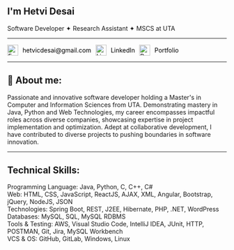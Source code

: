## I'm Hetvi Desai

<p align="left">
<Span> Software Developer ✦ Research Assistant ✦ MSCS at UTA</Span>
</p>
 
---
 
<div style="display: flex; align-items: center; gap: 10px;">
<a href="mailto:hetvicdesai@gmail.com" style="text-decoration: none; color: black;">
<img src="https://img.icons8.com/fluency/48/000000/email-open.png" alt="Email" width="25px">
</a>
<a href="mailto:hetvicdesai@gmail.com" style="text-decoration: none; color: black;">
<span>hetvicdesai@gmail.com</span>
</a>
<a href="https://www.linkedin.com/in/hetvidesaii/" style="text-decoration: none; color: black;">
<img src="https://img.icons8.com/fluency/48/000000/linkedin.png" alt="LinkedIn" width="25px">
</a>
<a href="https://www.linkedin.com/in/hetvidesaii/" style="text-decoration: none; color: black;">
<span>LinkedIn</span>
</a>
<a href="https://hetvi-desai.netlify.app/" style="text-decoration: none; color: black;">
<img src="https://img.icons8.com/fluency/48/000000/portfolio.png" alt="Portfolio" width="25px">
</a>
<a href="https://hetvi-desai.netlify.app/" style="text-decoration: none; color: black;">
<span>Portfolio</span>
</a>
</div>
 
---
 
## 🚀 About me:
Passionate and innovative software developer holding a Master's in Computer and Information Sciences from UTA. Demonstrating mastery in Java, Python and Web Technologies, my career encompasses impactful roles across diverse companies, showcasing expertise in project implementation and optimization. Adept at collaborative development, I have contributed to diverse projects to pushing boundaries in software innovation. 

---

## Technical Skills:
Programming Language: Java, Python, C, C++, C# <br>
Web: HTML, CSS, JavaScript, ReactJS, AJAX, XML, Angular, Bootstrap, jQuery, NodeJS, JSON <br>
Technologies: Spring Boot, REST, J2EE, Hibernate, PHP, .NET, WordPress <br>
Databases: MySQL, SQL, MySQL RDBMS <br>
Tools & Testing: AWS, Visual Studio Code, IntelliJ IDEA, JUnit, HTTP, POSTMAN, Git, Jira, MySQL Workbench <br>
VCS & OS: GitHub, GitLab, Windows, Linux <br>
